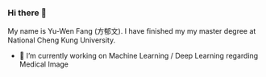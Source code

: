 ### Hi there 👋

My name is Yu-Wen Fang (方郁文). I have finished my my master degree at National Cheng Kung University.

- 🌱 I’m currently working on  Machine Learning / Deep Learning regarding Medical Image


<!--
**jefffang19/jefffang19** is a ✨ _special_ ✨ repository because its `README.md` (this file) appears on your GitHub profile.

Here are some ideas to get you started:

- 🔭 I’m currently working on ...
- 🌱 I’m currently learning ...
- 👯 I’m looking to collaborate on ...
- 🤔 I’m looking for help with ...
- 💬 Ask me about ...
- 📫 How to reach me: ...
- 😄 Pronouns: ...
- ⚡ Fun fact: ...
-->
